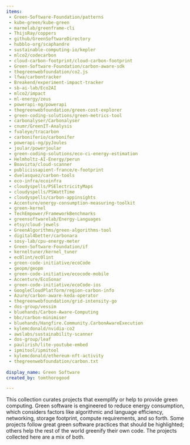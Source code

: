 ```yaml
---
items:
 - Green-Software-Foundation/patterns
 - kube-green/kube-green
 - marmelab/greenframe-cli
 - ThijsRay/coppers
 - github/GreenSoftwareDirectory
 - hubblo-org/scaphandre
 - sustainable-computing-io/kepler
 - mlco2/codecarbon
 - cloud-carbon-footprint/cloud-carbon-footprint
 - Green-Software-Foundation/carbon-aware-sdk
 - thegreenwebfoundation/co2.js
 - lfwa/carbontracker
 - Breakend/experiment-impact-tracker
 - sb-ai-lab/Eco2AI
 - mlco2/impact
 - ml-energy/zeus
 - powerapi-ng/powerapi
 - thegreenwebfoundation/green-cost-explorer
 - green-coding-solutions/green-metrics-tool
 - carbonalyser/Carbonalyser
 - cnumr/GreenIT-Analysis
 - fvaleye/tracarbon
 - carboniferio/carbonifer
 - powerapi-ng/pyJoules
 - joular/powerjoular
 - green-coding-solutions/eco-ci-energy-estimation
 - Helmholtz-AI-Energy/perun
 - Boavizta/cloud-scanner
 - publicissapient-france/e-footprint
 - dvelasquez/carbon-tools
 - eco-infra/ecoinfra
 - cloudyspells/PSElectricityMaps
 - cloudyspells/PSWattTime
 - cloudyspells/carbon-appinsights
 - Accenture/energy-consumption-measuring-toolkit
 - green-kernel
 - TechEmpower/FrameworkBenchmarks
 - greensoftwarelab/Energy-Languages
 - etsy/cloud-jewels
 - GreenAlgorithms/green-algorithms-tool
 - digital4better/carbonara
 - sosy-lab/cpu-energy-meter
 - Green-Software-Foundation/if
 - kerneltuner/kernel_tuner
 - ec0lint/ec0lint
 - green-code-initiative/ecoCode
 - geopm/geopm
 - green-code-initiative/ecocode-mobile
 - Accenture/EcoSonar
 - green-code-initiative/ecoCode-ios
 - GoogleCloudPlatform/region-carbon-info
 - Azure/carbon-aware-keda-operator
 - thegreenwebfoundation/grid-intensity-go
 - dos-group/vessim
 - bluehands/Carbon-Aware-Computing
 - bbc/carbon-minimiser
 - bluehands/Hangfire.Community.CarbonAwareExecution
 - kylemcdonald/nvidia-co2
 - awslabs/sustainability-scanner
 - dos-group/leaf
 - paulirish/lite-youtube-embed
 - ipmitool/ipmitool
 - kylemcdonald/ethereum-nft-activity
 - thegreenwebfoundation/carbon.txt
 
display_name: Green Software
created_by: tomthorogood

---
```


This collection curates projects that exemplify or help to provide green computing.
Green software is engineered to reduce energy consumption, which considers factors like algorithmic and language efficiency, networking, storage footprint, compute requirements, and so forth. 
Some projects follow great green software practices that should be highlighted; others help the rest of the world greenify their own code. The projects collected here are a mix of both.
